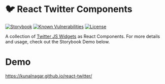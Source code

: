 # 🐦 React Twitter Components

[![Storybook](https://cdn.jsdelivr.net/gh/storybooks/brand@master/badge/badge-storybook.svg)](https://saurabhnemade.github.io/react-twitter-embed/) [![Known Vulnerabilities](https://snyk.io/test/github/kunalnagar/react-twitter/badge.svg?targetFile=package.json)](https://snyk.io/test/github/kunalnagar/react-twitter?targetFile=package.json) [![License](https://img.shields.io/badge/license-MIT-brightgreen.svg)](https://raw.githubusercontent.com/kunalnagar/react-twitter/master/LICENSE)

A collection of [Twitter JS Widgets](https://developer.twitter.com/en/docs/twitter-for-websites/overview) as React Components. For more details and usage, check out the Storybook Demo below.

# Demo

https://kunalnagar.github.io/react-twitter/
